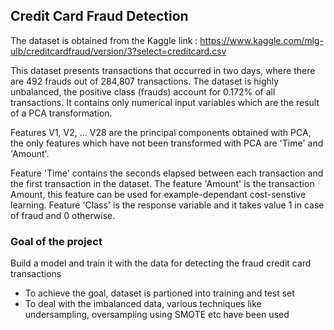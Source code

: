 ## Credit Card Fraud Detection

The dataset is obtained from the Kaggle link : https://www.kaggle.com/mlg-ulb/creditcardfraud/version/3?select=creditcard.csv

This dataset presents transactions that occurred in two days, where there are 492 frauds out of 284,807 transactions. The dataset is highly unbalanced, the positive class (frauds) account for 0.172% of all transactions. It contains only numerical input variables which are the result of a PCA transformation. 

Features V1, V2, … V28 are the principal components obtained with PCA, the only features which have not been transformed with PCA are 'Time' and 'Amount'.

Feature 'Time' contains the seconds elapsed between each transaction and the first transaction in the dataset. The feature 'Amount' is the transaction Amount, this feature can be used for example-dependant cost-senstive learning. Feature 'Class' is the response variable and it takes value 1 in case of fraud and 0 otherwise.

### Goal of the project

Build a model and train it with the data for detecting the fraud credit card transactions

- To achieve the goal, dataset is partioned into training and test set 
- To deal with the imbalanced data, various techniques like undersampling, oversampling using SMOTE etc have been used

